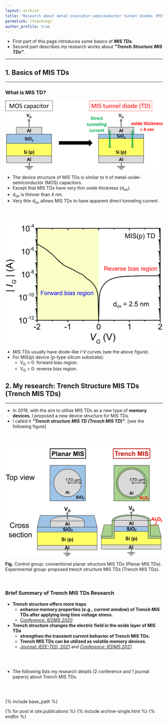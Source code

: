```yaml
---
layout: archive
title: "Research about metal-insulator-semiconductor tunnel diodes (MIS TDs)"
permalink: /teaching/
author_profile: true
---
```


* First part of this page introduces some basics of **_MIS TDs_**.
* Second part describes my research works about **_"Trench Structure MIS TDs"_**.

---

## 1. Basics of MIS TDs
---
### What is MIS TD? <br/>

<p style="text-align:center;"><img src='/images/MOS_MIS_v2.svg' width='600'></p>

  * The device structure of MIS TDs is similar to it of metal-oxide-semiconductor (MOS) capacitors.
  * Except that MIS TDs have very thin oxide thickness (d<sub>ox</sub>).
  * d<sub>ox</sub> is thinner than 4 nm.
  * Very thin d<sub>ox</sub> allows MIS TDs to have apparent direct tunneling current. 
<br/>
<br/>

<p style="text-align:center;"><img src='/images/MIS_IV_v2.svg' width='500'></p>

  * MIS TDs usually have diode-like _I-V_ curves (see the above figure).
  * For MIS(p) device [p-type silicon substrate]:
    * V<sub>G</sub> < 0: forward bias region.
    * V<sub>G</sub> > 0: reverse bias region.



## 2. My research: Trench Structure MIS TDs (Trench MIS TDs) 
---
* In 2019, with the aim to utilize MIS TDs as a new type of **memory devices**, I proposed a new device structure for MIS TDs.
* I called it <b>_"Trench structure MIS TD (Trench MIS TD)"_</b>. [see the following figure] <br/>
<br/>
<br/>
<p style="text-align:center;"><img src='/images/TrenchMIS_v2.svg' width='500'></p>
<b>Fig.</b> Control group: conventional planar structure MIS TDs (Planar MIS TDs). Experimental group: proposed trench structure MIS TDs (Trench MIS TDs).<br/>
<br/>
<br/>

### Brief Summary of Trench MIS TDs Research


* **Trench structure offers more traps** 
  * **enhance memory properties (e.g., current window) of Trench MIS TDs after applying long time voltage stress.** 
  * [_Conference: IEDMS 2020_](http://JerryJianLin.github.io/publication/2020-10-16-IEDMS)
* **Trench structure changes the electric field in the oxide layer of MIS TDs** 
  * **strengthen the transient current behavior of Trench MIS TDs.**
  * **Trench MIS TDs can be utilized as volatile memory devices.**  
  * [_Journal: IEEE-TED, 2021_](http://JerryJianLin.github.io/publication/2021-07-16-IEEE-TED) and [_Conference: IEDMS 2021_](http://JerryJianLin.github.io/publication/2021-11-19-IEDMS)
<br/>
<br/>

* The following lists my research details (2 conference and 1 journal papers) about Trench MIS TDs.  
<br/>
<br/>

{% include base_path %}

{% for post in site.publications %}
  {% include archive-single.html %}
{% endfor %}
